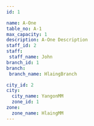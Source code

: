 ```yaml
---
id: 1

name: A-One
table_no: A-1
max_capacity: 1
description: A-One Description
staff_id: 2
staff:
 staff_name: John
branch_id: 1
branch:
 branch_name: HlaingBranch

city_id: 2
city:
  city_name: YangonMM
  zone_id: 1
zone:
  zone_name: HlaingMM
---
```

